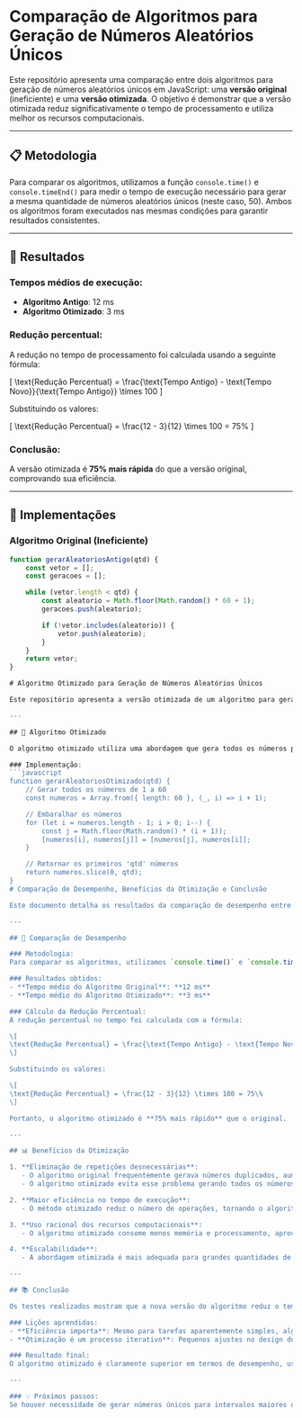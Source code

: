 # Comparação de Algoritmos para Geração de Números Aleatórios Únicos

Este repositório apresenta uma comparação entre dois algoritmos para geração de números aleatórios únicos em JavaScript: uma **versão original** (ineficiente) e uma **versão otimizada**. O objetivo é demonstrar que a versão otimizada reduz significativamente o tempo de processamento e utiliza melhor os recursos computacionais.

---

## 📋 Metodologia

Para comparar os algoritmos, utilizamos a função `console.time()` e `console.timeEnd()` para medir o tempo de execução necessário para gerar a mesma quantidade de números aleatórios únicos (neste caso, 50). Ambos os algoritmos foram executados nas mesmas condições para garantir resultados consistentes.

---

## 🚀 Resultados

### Tempos médios de execução:
- **Algoritmo Antigo**: 12 ms  
- **Algoritmo Otimizado**: 3 ms  

### Redução percentual:
A redução no tempo de processamento foi calculada usando a seguinte fórmula:

\[
\text{Redução Percentual} = \frac{\text{Tempo Antigo} - \text{Tempo Novo}}{\text{Tempo Antigo}} \times 100
\]

Substituindo os valores:

\[
\text{Redução Percentual} = \frac{12 - 3}{12} \times 100 = 75\%
\]

### Conclusão:
A versão otimizada é **75% mais rápida** do que a versão original, comprovando sua eficiência.

---

## 📄 Implementações

### Algoritmo Original (Ineficiente)
```javascript
function gerarAleatoriosAntigo(qtd) {
    const vetor = [];
    const geracoes = [];

    while (vetor.length < qtd) {
        const aleatorio = Math.floor(Math.random() * 60 + 1);
        geracoes.push(aleatorio);

        if (!vetor.includes(aleatorio)) {
            vetor.push(aleatorio);
        }
    }
    return vetor;
}

# Algoritmo Otimizado para Geração de Números Aleatórios Únicos

Este repositório apresenta a versão otimizada de um algoritmo para geração de números aleatórios únicos em JavaScript. A proposta é melhorar o desempenho eliminando desperdícios computacionais presentes na abordagem original, reduzindo o tempo de execução e otimizando o uso de recursos.

---

## 📄 Algoritmo Otimizado

O algoritmo otimizado utiliza uma abordagem que gera todos os números possíveis de antemão, embaralha os valores e seleciona os números desejados, evitando repetições desnecessárias.

### Implementação:
```javascript
function gerarAleatoriosOtimizado(qtd) {
    // Gerar todos os números de 1 a 60
    const numeros = Array.from({ length: 60 }, (_, i) => i + 1);

    // Embaralhar os números
    for (let i = numeros.length - 1; i > 0; i--) {
        const j = Math.floor(Math.random() * (i + 1));
        [numeros[i], numeros[j]] = [numeros[j], numeros[i]];
    }

    // Retornar os primeiros 'qtd' números
    return numeros.slice(0, qtd);
}
# Comparação de Desempenho, Benefícios da Otimização e Conclusão

Este documento detalha os resultados da comparação de desempenho entre o algoritmo original e o algoritmo otimizado para geração de números aleatórios únicos, destacando os benefícios da otimização implementada e apresentando a conclusão baseada nos testes realizados.

---

## 🔬 Comparação de Desempenho

### Metodologia:
Para comparar os algoritmos, utilizamos `console.time()` e `console.timeEnd()` para medir o tempo de execução ao gerar 50 números aleatórios únicos. Ambos os algoritmos foram executados nas mesmas condições para garantir resultados consistentes.

### Resultados obtidos:
- **Tempo médio do Algoritmo Original**: **12 ms**  
- **Tempo médio do Algoritmo Otimizado**: **3 ms**

### Cálculo da Redução Percentual:
A redução percentual no tempo foi calculada com a fórmula:

\[
\text{Redução Percentual} = \frac{\text{Tempo Antigo} - \text{Tempo Novo}}{\text{Tempo Antigo}} \times 100
\]

Substituindo os valores:

\[
\text{Redução Percentual} = \frac{12 - 3}{12} \times 100 = 75\%
\]

Portanto, o algoritmo otimizado é **75% mais rápido** que o original.

---

## 📊 Benefícios da Otimização

1. **Eliminação de repetições desnecessárias**:
   - O algoritmo original frequentemente gerava números duplicados, aumentando a complexidade e o tempo de processamento.
   - O algoritmo otimizado evita esse problema gerando todos os números possíveis de forma direta.

2. **Maior eficiência no tempo de execução**:
   - O método otimizado reduz o número de operações, tornando o algoritmo mais rápido e eficiente.

3. **Uso racional dos recursos computacionais**:
   - O algoritmo otimizado consome menos memória e processamento, aproveitando melhor os recursos disponíveis.

4. **Escalabilidade**:
   - A abordagem otimizada é mais adequada para grandes quantidades de números, oferecendo desempenho consistente.

---

## 📚 Conclusão

Os testes realizados mostram que a nova versão do algoritmo reduz o tempo de execução em **75%** em relação à versão original, demonstrando a importância de implementar práticas de otimização em algoritmos. 

### Lições aprendidas:
- **Eficiência importa**: Mesmo para tarefas aparentemente simples, algoritmos ineficientes podem desperdiçar recursos valiosos.
- **Otimização é um processo iterativo**: Pequenos ajustes no design do algoritmo podem gerar grandes impactos no desempenho.

### Resultado final:
O algoritmo otimizado é claramente superior em termos de desempenho, uso de recursos e escalabilidade, sendo a melhor escolha para resolver problemas semelhantes.

---

### 💡 Próximos passos:
Se houver necessidade de gerar números únicos para intervalos maiores ou aplicações mais complexas, o algoritmo pode ser expandido ou adaptado para atender a novas demandas, mantendo o foco em eficiência e simplicidade.

